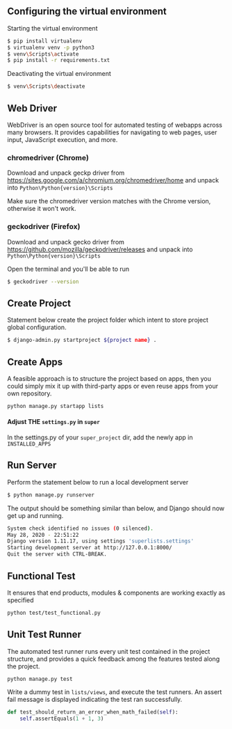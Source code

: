 ## Configuring the virtual environment

Starting the virtual environment

```bash
$ pip install virtualenv
$ virtualenv venv -p python3
$ venv\Scripts\activate
$ pip install -r requirements.txt
```

Deactivating the virtual environment

```bash
$ venv\Scripts\deactivate
```

## Web Driver

WebDriver is an open source tool for automated testing of webapps across many browsers. It provides capabilities for navigating to web pages, user input, JavaScript execution, and more.

### chromedriver (Chrome)

Download and unpack geckp driver from https://sites.google.com/a/chromium.org/chromedriver/home and unpack into `Python\Python{version}\Scripts`

Make sure the chromedriver version matches with the Chrome version, otherwise it won't work.

### geckodriver (Firefox)

Download and unpack gecko driver from https://github.com/mozilla/geckodriver/releases and unpack into `Python\Python{version}\Scripts`

Open the terminal and you'll be able to run

```bash
$ geckodriver --version
```

## Create Project

Statement below create the project folder which intent to store project global configuration.

```bash
$ django-admin.py startproject ${project name} .
```

## Create Apps

A feasible approach is to structure the project based on apps, then you could simply mix it up with third-party apps or
even reuse apps from your own repository. 

```bash
python manage.py startapp lists
```

#### Adjust THE `settings.py` in `super`

In the settings.py of your `super_project` dir, add the newly app in `INSTALLED_APPS` 

## Run Server

Perform the statement below to run a local development server

```bash
$ python manage.py runserver
```

The output should be something similar than below, and Django should now get up and running.

```bash
System check identified no issues (0 silenced).
May 28, 2020 - 22:51:22
Django version 1.11.17, using settings 'superlists.settings'
Starting development server at http://127.0.0.1:8000/
Quit the server with CTRL-BREAK.
```

## Functional Test

It ensures that end products, modules & components are working exactly as specified

```bash
python test/test_functional.py
```

## Unit Test Runner

The automated test runner runs every unit test contained in the project structure, and provides a quick feedback among
the features tested along the project.

```bash
python manage.py test
```

Write a dummy test in `lists/views`, and execute the test runners. An assert fail message is displayed indicating the 
test ran successfully.

```python
def test_should_return_an_error_when_math_failed(self):
    self.assertEquals(1 + 1, 3)
```
